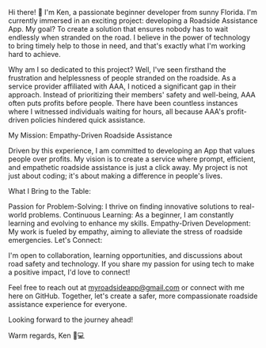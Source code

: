 Hi there! 👋 I'm Ken, a passionate beginner developer from sunny Florida.
I'm currently immersed in an exciting project: developing a Roadside Assistance App. My goal? To create a solution that ensures nobody has to wait endlessly when stranded on the road. I believe in the power of technology to bring timely help to those in need, and that's exactly what I'm working hard to achieve.

Why am I so dedicated to this project? Well, I've seen firsthand the frustration and helplessness of people stranded on the roadside. As a service provider affiliated with AAA, I noticed a significant gap in their approach. Instead of prioritizing their members' safety and well-being, AAA often puts profits before people. There have been countless instances where I witnessed individuals waiting for hours, all because AAA's profit-driven policies hindered quick assistance.

My Mission: Empathy-Driven Roadside Assistance

Driven by this experience, I am committed to developing an App that values people over profits. My vision is to create a service where prompt, efficient, and empathetic roadside assistance is just a click away. My project is not just about coding; it's about making a difference in people's lives.

What I Bring to the Table:

Passion for Problem-Solving: I thrive on finding innovative solutions to real-world problems.
Continuous Learning: As a beginner, I am constantly learning and evolving to enhance my skills.
Empathy-Driven Development: My work is fueled by empathy, aiming to alleviate the stress of roadside emergencies.
Let's Connect:

I'm open to collaboration, learning opportunities, and discussions about road safety and technology. If you share my passion for using tech to make a positive impact, I'd love to connect!

Feel free to reach out at myroadsideapp@gmail.com or connect with me here on GitHub. Together, let's create a safer, more compassionate roadside assistance experience for everyone.

Looking forward to the journey ahead!

Warm regards,
Ken 🚗💻
